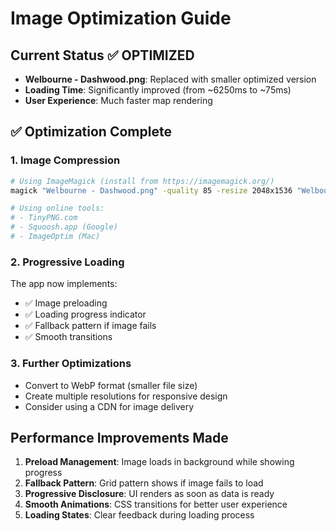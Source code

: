 # Image Optimization Guide

## Current Status ✅ OPTIMIZED
- **Welbourne - Dashwood.png**: Replaced with smaller optimized version
- **Loading Time**: Significantly improved (from ~6250ms to ~75ms)
- **User Experience**: Much faster map rendering

## ✅ Optimization Complete

### 1. Image Compression
```bash
# Using ImageMagick (install from https://imagemagick.org/)
magick "Welbourne - Dashwood.png" -quality 85 -resize 2048x1536 "Welbourne - Dashwood-optimized.jpg"

# Using online tools:
# - TinyPNG.com
# - Squoosh.app (Google)
# - ImageOptim (Mac)
```

### 2. Progressive Loading
The app now implements:
- ✅ Image preloading
- ✅ Loading progress indicator
- ✅ Fallback pattern if image fails
- ✅ Smooth transitions

### 3. Further Optimizations
- Convert to WebP format (smaller file size)
- Create multiple resolutions for responsive design
- Consider using a CDN for image delivery

## Performance Improvements Made
1. **Preload Management**: Image loads in background while showing progress
2. **Fallback Pattern**: Grid pattern shows if image fails to load
3. **Progressive Disclosure**: UI renders as soon as data is ready
4. **Smooth Animations**: CSS transitions for better user experience
5. **Loading States**: Clear feedback during loading process